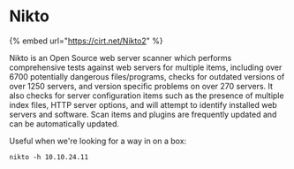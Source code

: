 # Nikto

{% embed url="https://cirt.net/Nikto2" %}

Nikto is an Open Source web server scanner which performs comprehensive tests against web servers for multiple items, including over 6700 potentially dangerous files/programs, checks for outdated versions of over 1250 servers, and version specific problems on over 270 servers. It also checks for server configuration items such as the presence of multiple index files, HTTP server options, and will attempt to identify installed web servers and software. Scan items and plugins are frequently updated and can be automatically updated.

Useful when we're looking for a way in on a box:

```
nikto -h 10.10.24.11
```
